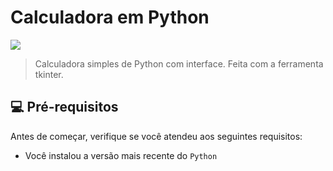 # Calculadora em Python

<img src="python3.11_4WuVRsOn1q.png">

> Calculadora simples de Python com interface. Feita com a ferramenta tkinter.

## 💻 Pré-requisitos

Antes de começar, verifique se você atendeu aos seguintes requisitos:

* Você instalou a versão mais recente do `Python`

